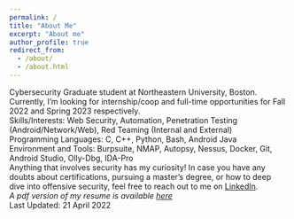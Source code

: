```yaml
---
permalink: /
title: "About Me"
excerpt: "About me"
author_profile: true
redirect_from: 
  - /about/
  - /about.html
---
```


Cybersecurity Graduate student at Northeastern University, Boston. 
\
Currently, I’m looking for internship/coop and full-time opportunities for Fall 2022 and Spring 2023 respectively.
\
Skills/Interests: Web Security, Automation, Penetration Testing (Android/Network/Web), Red Teaming (Internal and External)
\
Programming Languages: C, C++, Python, Bash, Android Java
\
Environment and Tools: Burpsuite, NMAP, Autopsy, Nessus, Docker, Git, Android Studio, Olly-Dbg, IDA-Pro
\
Anything that involves security has my curiosity! In case you have any doubts about certifications, pursuing a master’s degree, or how to deep dive into offensive security, feel free to reach out to me on [LinkedIn](https://www.linkedin.com/in/kartik-sharma-19081998/).
\
*A pdf version of my resume is available [here](https://drive.google.com/file/d/1j84XKydrSZYkX0V76Q76BNtWZ5MIEpdK/view?usp=sharing)*
\
Last Updated: 21 April 2022
